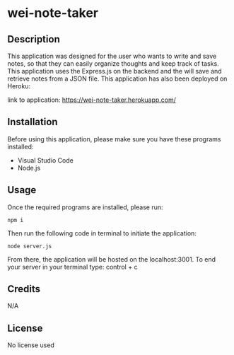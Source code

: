 # wei-note-taker

## Description

This application was designed for the user who wants to write and save notes, so that they can easily organize thoughts and keep track of tasks. This application uses the Express.js on the backend and the will save and retrieve notes from a JSON file. This application has also been deployed on Heroku:

link to application: https://wei-note-taker.herokuapp.com/

## Installation

Before using this application, please make sure you have these programs installed:

- Visual Studio Code
- Node.js

## Usage

Once the required programs are installed, please run:

```
npm i
```

Then run the following code in terminal to initiate the application:

```
node server.js
```

From there, the application will be hosted on the localhost:3001. To end your server in your terminal type: control + c

## Credits

N/A

## License

No license used
